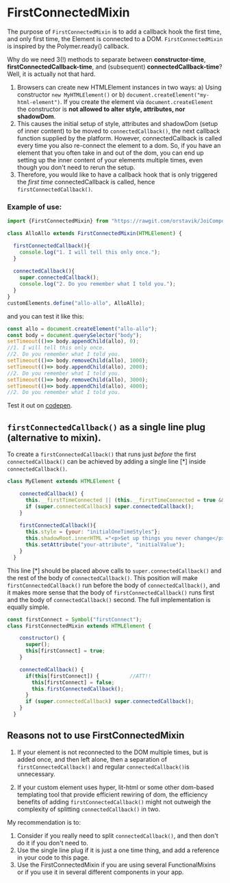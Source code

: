 # FirstConnectedMixin
The purpose of `FirstConnectedMixin` is to add a callback hook the first time, and only first time, 
the Element is connected to a DOM.
`FirstConnectedMixin` is inspired by the Polymer.ready() callback.

Why do we need 3(!) methods to separate between **constructor-time**, **firstConnectedCallback-time**, 
and (subsequent) **connectedCallback-time**? Well, it is actually not that hard.
1. Browsers can create new HTMLElement instances in two ways: a) Using constructor `new MyHTMLElement()` 
or b) `document.createElement("my-html-element")`. If you create the element via `document.createElement`
the constructor is **not allowed to alter style, attributes, nor shadowDom**.
2. This causes the initial setup of style, attributes and shadowDom (setup of inner content) 
to be moved to `connectedCallback()`, the next callback function supplied by the platform. 
However, connectedCallback is called every time you also re-connect the element to a dom.
So, if you have an element that you often take in and out of the dom, you can end up 
setting up the inner content of your elements multiple times, even though you don't need to rerun 
the setup.
3. Therefore, you would like to have a callback hook that is only triggered the *first time* 
connectedCallback is called, hence `firstConnectedCallback()`.

### Example of use:

```javascript
import {FirstConnectedMixin} from "https://rawgit.com/orstavik/JoiComponents/master/src/FirstConnectedMixin.js";

class AlloAllo extends FirstConnectedMixin(HTMLElement) {

  firstConnectedCallback(){
    console.log("1. I will tell this only once.");
  }
  
  connectedCallback(){
    super.connectedCallback();
    console.log("2. Do you remember what I told you.");
  }
}
customElements.define("allo-allo", AlloAllo);
```                                                                   
and you can test it like this:

```javascript
const allo = document.createElement("allo-allo");
const body = document.querySelector("body");
setTimeout(()=> body.appendChild(allo), 0);
//1. I will tell this only once.
//2. Do you remember what I told you.
setTimeout(()=> body.removeChild(allo), 1000);                           
setTimeout(()=> body.appendChild(allo), 2000);
//2. Do you remember what I told you.
setTimeout(()=> body.removeChild(allo), 3000);
setTimeout(()=> body.appendChild(allo), 4000);
//2. Do you remember what I told you.
```                      

Test it out on [codepen](https://codepen.io/orstavik/pen/pLmYEM).

## `firstConnectedCallback()` as a single line plug (alternative to mixin).
To create a `firstConnectedCallback()` that runs just *before* the first 
`connectedCallback()` can be achieved by adding a single line [*] inside 
`connectedCallback()`.

```javascript
class MyElement extends HTMLElement {

    connectedCallback() {
      this.__firstTimeConnected || (this.__firstTimeConnected = true && this.firstConnectedCallback()); //[*]
      if (super.connectedCallback) super.connectedCallback();
    }
    
    firstConnectedCallback(){
      this.style = {your: "initialOneTimeStyles"};
      this.shadowRoot.innerHTML ="<p>Set up things you never change</p>";
      this.setAttribute("your-attribute", "initialValue");
    }
  }

```
This line [*] should be placed above calls to `super.connectedCallback()` and the rest of the body
of `connectedCallback()`. This position will make `firstConnectedCallback()` run before the body of 
`connectedCallback()`, and it makes more sense that the body of `firstConnectedCallback()` runs first 
and the body of `connectedCallback()` second. The full implementation is equally simple.

```javascript
const firstConnect = Symbol("firstConnect");
class FirstConnectedMixin extends HTMLElement {

    constructor() {
      super();
      this[firstConnect] = true;
    }

    connectedCallback() {
      if(this[firstConnect]) {          //ATT!!
        this[firstConnect] = false;
        this.firstConnectedCallback();
      }
      if (super.connectedCallback) super.connectedCallback();
    }
  }
```

## Reasons not to use FirstConnectedMixin 
1. If your element is not reconnected to the DOM multiple times, but is added once, and 
then left alone, then a separation of `firstConnectedCallback()` and regular `connectedCallback()`is
unnecessary.

2. If your custom element uses hyper, lit-html or some other dom-based templating tool that provide 
efficient rewiring of dom, the efficiency benefits of adding `firstConnectedCallback()` might not
outweigh the complexity of splitting `connectedCallback()` in two.

My recommendation is to:
1. Consider if you really need to split `connectedCallback()`, and then don't do it if you don't need to.
2. Use the single line plug if it is just a one time thing, and add a reference in your code to this page.
3. Use the FirstConnectedMixin if you are using several FunctionalMixins or if you use it in several different 
components in your app.